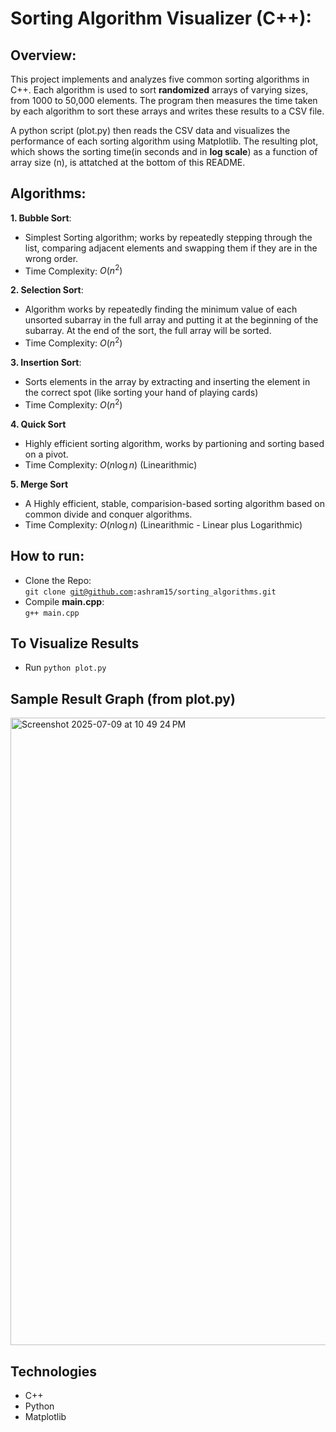 # Sorting Algorithm Visualizer (C++): 

## Overview:
This project implements and analyzes five common sorting algorithms in C++. Each algorithm is used to sort <strong>randomized</strong> arrays of varying sizes, from 1000 to 50,000 elements. The program then measures the time taken by each algorithm to sort these arrays and writes these results to a CSV file. 

A python script (plot.py) then reads the CSV data and visualizes the performance of each sorting algorithm using Matplotlib. The resulting plot, which shows the sorting time(in seconds and in <strong>log scale</strong>) as a function of array size (n), is attatched at the bottom of this README. 

## Algorithms: 
**1. Bubble Sort**:
   - Simplest Sorting algorithm; works by repeatedly stepping through the list, comparing adjacent elements and swapping them if they are in the wrong order. 
   - Time Complexity: $O(n^2)$

**2. Selection Sort**:
   - Algorithm works by repeatedly finding the minimum value of each unsorted subarray in the full array and putting it at the beginning of the subarray. At the end of the sort, the full array will be sorted. 
   - Time Complexity: $O(n^2)$

**3. Insertion Sort**:
   - Sorts elements in the array by extracting and inserting the element in the correct spot (like sorting your hand of playing cards) 
   - Time Complexity: $O(n^2)$

**4. Quick Sort**
   - Highly efficient sorting algorithm, works by partioning and sorting based on a pivot.  
   - Time Complexity: $O(n \log n)$ (Linearithmic)

**5. Merge Sort**
   - A Highly efficient, stable, comparision-based sorting algorithm based on common divide and conquer algorithms. 
   - Time Complexity: $O(n \log n)$ (Linearithmic - Linear plus Logarithmic)
     
## How to run: 
- Clone the Repo:  
  <code>git clone git@github.com:ashram15/sorting_algorithms.git</code>
- Compile <strong>main.cpp</strong>:  
  <code>g++ main.cpp</code>
  
## To Visualize Results
- Run <code>python plot.py</code>

## Sample Result Graph (from plot.py)
<img width="1004" alt="Screenshot 2025-07-09 at 10 49 24 PM" src="https://github.com/user-attachments/assets/1aa597b5-45b7-4e27-978b-0a7f8675d8df" />

## Technologies 
- C++
- Python
- Matplotlib


